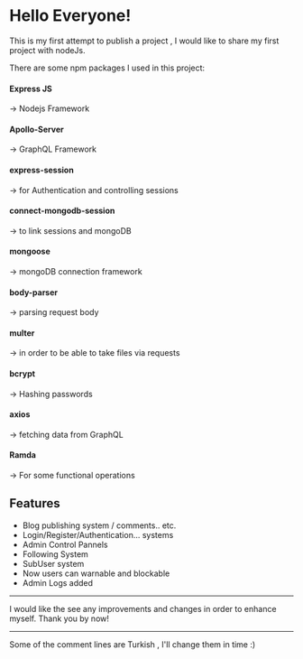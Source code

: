 # Hello Everyone!
This is my first attempt to publish a project , I would like to share my first project with nodeJs.

There are some npm packages I used in this project:

#### Express JS
-> Nodejs Framework
#### Apollo-Server
-> GraphQL Framework
#### express-session
-> for Authentication and controlling sessions
#### connect-mongodb-session
-> to link sessions and mongoDB 
#### mongoose
-> mongoDB connection framework
#### body-parser
-> parsing request body
#### multer
-> in order to be able to take files via requests
#### bcrypt
-> Hashing passwords
#### axios
-> fetching data from GraphQL
#### Ramda
-> For some functional operations

## Features
- Blog publishing system / comments.. etc.
- Login/Register/Authentication... systems
- Admin Control Pannels
- Following System
- SubUser system
- Now users can warnable and blockable
- Admin Logs added

------------

I would like the see any improvements and changes in order to enhance myself. Thank you by now!

------------
Some of the comment lines are Turkish , I'll change them in time :)
